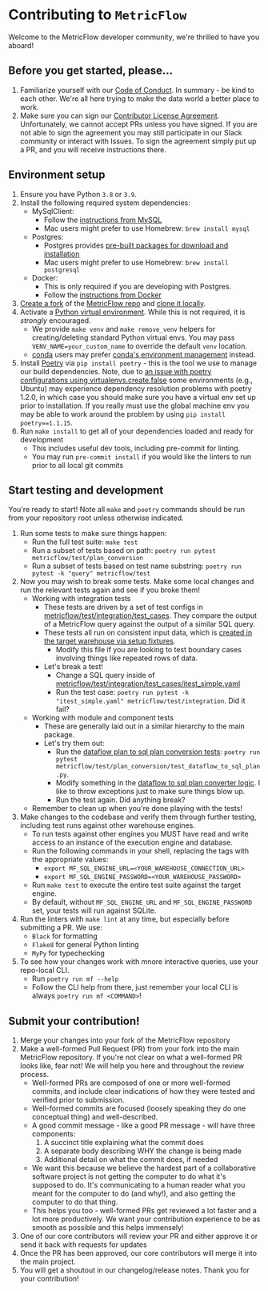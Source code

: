 # Contributing to `MetricFlow`

Welcome to the MetricFlow developer community, we're thrilled to have you aboard!

## Before you get started, please...

1. Familiarize yourself with our [Code of Conduct](http://community.transform.co/metricflow-signup). In summary - be kind to each other. We're all here trying to make the data world a better place to work.
2. Make sure you can sign our [Contributor License Agreement](TransformCLA.md). Unfortunately, we cannot accept PRs unless you have signed. If you are not able to sign the agreement you may still participate in our Slack community or interact with Issues. To sign the agreement simply put up a PR, and you will receive instructions there.

## Environment setup

1. Ensure you have Python `3.8` or `3.9`.
2. Install the following required system dependencies:
    - MySqlClient:
        - Follow the [instructions from MySQL](https://dev.mysql.com/doc/mysql-getting-started/en/)
        - Mac users might prefer to use Homebrew: `brew install mysql`
    - Postgres:
        - Postgres provides [pre-built packages for download and installation](https://www.postgresql.org/download/)
        - Mac users might prefer to use Homebrew: `brew install postgresql`
    - Docker:
        - This is only required if you are developing with Postgres.
        - Follow the [instructions from Docker](https://docs.docker.com/get-docker/)
3. [Create a fork](https://docs.github.com/en/get-started/quickstart/fork-a-repo) of the [MetricFlow repo](https://github.com/transform-data/metricflow) and [clone it locally](https://docs.github.com/en/repositories/creating-and-managing-repositories/cloning-a-repository).
4. Activate a [Python virtual environment](https://docs.python.org/3/library/venv.html). While this is not required, it is *strongly* encouraged.
    - We provide `make venv` and `make remove_venv` helpers for creating/deleting standard Python virtual envs. You may pass `VENV_NAME=your_custom_name` to override the default `venv` location.
    - [conda](https://docs.conda.io/en/latest/) users may prefer [conda's environment management](https://docs.conda.io/projects/conda/en/latest/user-guide/tasks/manage-environments.html) instead.
5. Install [Poetry](https://python-poetry.org/docs/) via `pip install poetry` - this is the tool we use to manage our build dependencies. Note, due to [an issue with poetry configurations using virtualenvs.create.false](https://github.com/python-poetry/poetry/issues/6459) some environments (e.g., Ubuntu) may experience dependency resolution problems with poetry 1.2.0, in which case you should make sure you have a virtual env set up prior to installation. If you really must use the global machine env you may be able to work around the problem by using `pip install poetry==1.1.15`.
6. Run `make install` to get all of your dependencies loaded and ready for development
    - This includes useful dev tools, including pre-commit for linting.
    - You may run `pre-commit install` if you would like the linters to run prior to all local git commits

## Start testing and development

You're ready to start! Note all `make` and `poetry` commands should be run from your repository root unless otherwise indicated.

1. Run some tests to make sure things happen:
    - Run the full test suite: `make test`
    - Run a subset of tests based on path: `poetry run pytest metricflow/test/plan_conversion`
    - Run a subset of tests based on test name substring: `poetry run pytest -k "query" metricflow/test`
2. Now you may wish to break some tests. Make some local changes and run the relevant tests again and see if you broke them!
    - Working with integration tests
        - These tests are driven by a set of test configs in [metricflow/test/integration/test_cases](metricflow/test/integration/test_cases/). They compare the output of a MetricFlow query against the output of a similar SQL query.
        - These tests all run on consistent input data, which is [created in the target warehouse via setup fixtures](metricflow/test/fixtures/table_fixtures.py).
            - Modify this file if you are looking to test boundary cases involving things like repeated rows of data.
        - Let's break a test!
            - Change a SQL query inside of [metricflow/test/integration/test_cases/itest_simple.yaml](metricflow/test/integration/test_cases/itest_simple.yaml)
            - Run the test case: `poetry run pytest -k "itest_simple.yaml" metricflow/test/integration`. Did it fail?
    - Working with module and component tests
        - These are generally laid out in a similar hierarchy to the main package.
        - Let's try them out:
            - Run the [dataflow plan to sql plan conversion tests](metricflow/test/plan_conversion/test_dataflow_to_sql_plan.py): `poetry run pytest metricflow/test/plan_conversion/test_dataflow_to_sql_plan.py`.
            - Modify something in the [dataflow to sql plan converter logic](metricflow/plan_conversion/dataflow_to_sql.py). I like to throw exceptions just to make sure things blow up.
            - Run the test again. Did anything break?
    - Remember to clean up when you're done playing with the tests!
3. Make changes to the codebase and verify them through further testing, including test runs against other warehouse engines.
    - To run tests against other engines you MUST have read and write access to an instance of the execution engine and database.
    - Run the following commands in your shell, replacing the tags with the appropriate values:
        - `export MF_SQL_ENGINE_URL=<YOUR_WAREHOUSE_CONNECTION_URL>`
        - `export MF_SQL_ENGINE_PASSWORD=<YOUR_WAREHOUSE_PASSWORD>`
    - Run `make test` to execute the entire test suite against the target engine.
    - By default, without `MF_SQL_ENGINE_URL` and `MF_SQL_ENGINE_PASSWORD` set, your tests will run against SQLite.
4. Run the linters with `make lint` at any time, but especially before submitting a PR. We use:
    - `Black` for formatting
    - `Flake8` for general Python linting
    - `MyPy` for typechecking
5. To see how your changes work with mnore interactive queries, use your repo-local CLI.
    - Run `poetry run mf --help`
    - Follow the CLI help from there, just remember your local CLI is always `poetry run mf <COMMAND>`!

## Submit your contribution!

1. Merge your changes into your fork of the MetricFlow repository
2. Make a well-formed Pull Request (PR) from your fork into the main MetricFlow repository. If you're not clear on what a well-formed PR looks like, fear not! We will help you here and throughout the review process.
    - Well-formed PRs are composed of one or more well-formed commits, and include clear indications of how they were tested and verified prior to submission.
    - Well-formed commits are focused (loosely speaking they do one conceptual thing) and well-described.
    - A good commit message - like a good PR message - will have three components:
        1. A succinct title explaining what the commit does
        2. A separate body describing WHY the change is being made
        3. Additional detail on what the commit does, if needed
    - We want this because we believe the hardest part of a collaborative software project is not getting the computer to do what it's supposed to do. It's communicating to a human reader what you meant for the computer to do (and why!), and also getting the computer to do that thing.
    - This helps you too - well-formed PRs get reviewed a lot faster and a lot more productively. We want your contribution experience to be as smooth as possible and this helps immensely!
3. One of our core contributors will review your PR and either approve it or send it back with requests for updates
4. Once the PR has been approved, our core contributors will merge it into the main project.
5. You will get a shoutout in our changelog/release notes. Thank you for your contribution!
